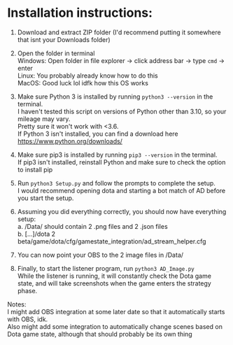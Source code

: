 # Installation instructions:

1. Download and extract ZIP folder (I'd recommend putting it somewhere that isnt your Downloads folder)

2. Open the folder in terminal\
   Windows: Open folder in file explorer -> click address bar -> type `cmd` -> enter\
   Linux: You probably already know how to do this\
   MacOS: Good luck lol idfk how this OS works

3. Make sure Python 3 is installed by running `python3 --version` in the terminal.\
   I haven't tested this script on versions of Python other than 3.10, so your mileage may vary.\
   Pretty sure it won't work with <3.6.\
   If Python 3 isn't installed, you can find a download here https://www.python.org/downloads/

4. Make sure pip3 is installed by running `pip3 --version` in the terminal.\
   If pip3 isn't installed, reinstall Python and make sure to check the option to install pip

5. Run `python3 Setup.py` and follow the prompts to complete the setup.\
   I would recommend opening dota and starting a bot match of AD before you start the setup.

6. Assuming you did everything correctly, you should now have everything setup:\
   a. /Data/ should contain 2 .png files and 2 .json files\
   b. [...]/dota 2 beta/game/dota/cfg/gamestate_integration/ad_stream_helper.cfg

7. You can now point your OBS to the 2 image files in /Data/

8. Finally, to start the listener program, run `python3 AD_Image.py`\
   While the listener is running, it will constantly check the Dota game state, and will take screenshots when the game enters the strategy phase.

Notes:\
I might add OBS integration at some later date so that it automatically starts with OBS, idk.\
Also might add some integration to automatically change scenes based on Dota game state, although that should probably be its own thing
